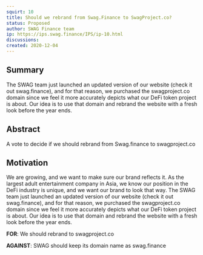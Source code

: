 ```yaml
---
squirt: 10
title: Should we rebrand from Swag.Finance to SwagProject.co?
status: Proposed
author: SWAG Finance team
ip: https://ips.swag.finance/IPS/ip-10.html
discussions: 
created: 2020-12-04
---
```


## Summary
The SWAG team just launched an updated version of our website (check it out swag.finance), and for that reason, we purchased the swagproject.co domain since we feel it more accurately depicts what our DeFi token project is about. Our idea is to use that domain and rebrand the website with a fresh look before the year ends.

## Abstract
A vote to decide if we should rebrand from Swag.finance to swagproject.co

## Motivation
We are growing, and we want to make sure our brand reflects it. As the largest adult entertainment company in Asia, we know our position in the DeFi industry is unique, and we want our brand to look that way. The SWAG team just launched an updated version of our website (check it out swag.finance), and for that reason, we purchased the swagproject.co
domain since we feel it more accurately depicts what our DeFi token project is about. Our idea is to use that domain and rebrand the website with a fresh look before the year ends.

**FOR**: We should rebrand to swagproject.co

**AGAINST**: SWAG should keep its domain name as swag.finance